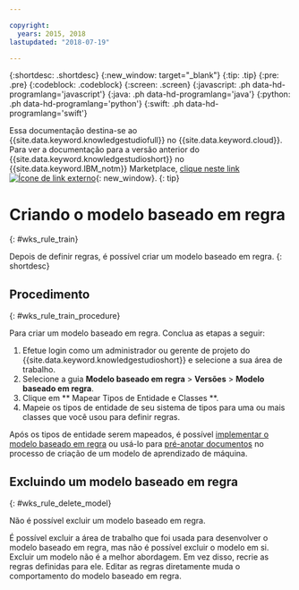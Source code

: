 ```yaml
---

copyright:
  years: 2015, 2018
lastupdated: "2018-07-19"

---
```


{:shortdesc: .shortdesc}
{:new_window: target="_blank"}
{:tip: .tip}
{:pre: .pre}
{:codeblock: .codeblock}
{:screen: .screen}
{:javascript: .ph data-hd-programlang='javascript'}
{:java: .ph data-hd-programlang='java'}
{:python: .ph data-hd-programlang='python'}
{:swift: .ph data-hd-programlang='swift'}

Essa documentação destina-se ao {{site.data.keyword.knowledgestudiofull}} no {{site.data.keyword.cloud}}. Para ver a documentação para a versão anterior do {{site.data.keyword.knowledgestudioshort}} no {{site.data.keyword.IBM_notm}} Marketplace, [clique neste link ![Ícone de link externo](../../icons/launch-glyph.svg "Ícone de link externo")](https://{DomainName}/docs/services/knowledge-studio/rule-annotator-model-create.html){: new_window}.
{: tip}

# Criando o modelo baseado em regra
{: #wks_rule_train}

Depois de definir regras, é possível criar um modelo baseado em regra.
{: shortdesc}

## Procedimento
{: #wks_rule_train_procedure}

Para criar um modelo baseado em regra. Conclua as etapas a seguir:

1. Efetue login como um administrador ou gerente de projeto do {{site.data.keyword.knowledgestudioshort}} e selecione a sua área de trabalho.
1. Selecione a guia **Modelo baseado em regra** > **Versões** > **Modelo baseado em regra**.
2. Clique em  ** Mapear Tipos de Entidade e Classes **.
3. Mapeie os tipos de entidade de seu sistema de tipos para uma ou mais classes que você usou para definir regras.

  Após os tipos de entidade serem mapeados, é possível [implementar o modelo baseado em regra](/docs/services/watson-knowledge-studio/rule-annotator-model-use.html) ou usá-lo para [pré-anotar documentos](/docs/services/watson-knowledge-studio/preannotation.html#wks_preannotrule) no processo de criação de um modelo de aprendizado de máquina.

## Excluindo um modelo baseado em regra
{: #wks_rule_delete_model}

Não é possível excluir um modelo baseado em regra.

É possível excluir a área de trabalho que foi usada para desenvolver o modelo baseado em regra, mas não é possível excluir o modelo em si. Excluir um modelo não é a melhor abordagem. Em vez disso, recrie as regras definidas para ele. Editar as regras diretamente muda o comportamento do modelo baseado em regra.
